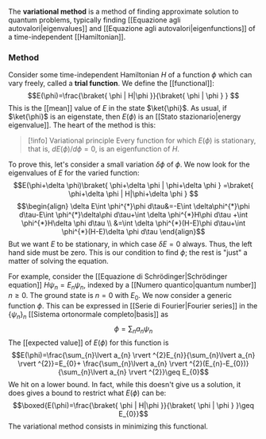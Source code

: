 The **variational method** is a method of finding approximate solution to quantum problems, typically finding [[Equazione agli autovalori|eigenvalues]] and [[Equazione agli autovalori|eigenfunctions]] of a time-independent [[Hamiltonian]].
### Method
Consider some time-independent Hamiltonian $H$ of a function $\phi$ which can vary freely, called a **trial function**. We define the [[functional]]:
$$E(\phi)=\frac{\braket{ \phi | H|\phi }}{\braket{ \phi | \phi } } $$
This is the [[mean]] value of $E$ in the state $\ket{\phi}$. As usual, if $\ket{\phi}$ is an eigenstate, then $E(\phi)$ is an [[Stato stazionario|energy eigenvalue]]. The heart of the method is this:

> [!info] Variational principle
> Every function for which $E(\phi)$ is stationary, that is, $dE(\phi)/d\phi=0$, is an eigenfunction of $H$.

To prove this, let's consider a small variation $\delta \phi$ of $\phi$. We now look for the eigenvalues of $E$ for the varied function:
$$E(\phi+\delta \phi)\braket{ \phi+\delta \phi | \phi+\delta \phi } =\braket{ \phi+\delta \phi | H|\phi+\delta \phi } $$
$$\begin{align}
\delta E\int \phi^{*}\phi d\tau&=-E\int \delta\phi^{*}\phi d\tau-E\int  \phi^{*}\delta\phi d\tau+\int \delta \phi^{*}H\phi d\tau +\int \phi^{*}H\delta \phi d\tau \\
&=\int \delta \phi^{*}(H-E)\phi d\tau+\int \phi^{*}(H-E)\delta \phi d\tau
\end{align}$$
But we want $E$ to be stationary, in which case $\delta E=0$ always. Thus, the left hand side must be zero. This is our condition to find $\phi$; the rest is "just" a matter of solving the equation.

For example, consider the [[Equazione di Schrödinger|Schrödinger equation]] $H\psi_{n}=E_{n}\psi_{n}$, indexed by a [[Numero quantico|quantum number]] $n\geq0$. The ground state is $n=0$ with $E_{0}$. We now consider a generic function $\phi$. This can be expressed in [[Serie di Fourier|Fourier series]] in the $\{ \psi_{n} \}_{n}$ [[Sistema ortonormale completo|basis]] as
$$\phi=\sum_{n}a_{n}\psi_{n}$$
The [[expected value]] of $E(\phi)$ for this function is
$$E(\phi)=\frac{\sum_{n}\lvert a_{n} \rvert ^{2}E_{n}}{\sum_{n}\lvert a_{n} \rvert ^{2}}=E_{0}+ \frac{\sum_{n}\lvert a_{n} \rvert ^{2}(E_{n}-E_{0})}{\sum_{n}\lvert a_{n} \rvert ^{2}}\geq E_{0}$$
We hit on a lower bound. In fact, while this doesn't give us a solution, it does gives a bound to restrict what $E(\phi)$ can be:
$$\boxed{E(\phi)=\frac{\braket{ \phi | H|\phi }}{\braket{ \phi | \phi } }\geq E_{0}}$$
The variational method consists in minimizing this functional.